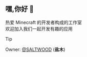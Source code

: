 ## 嘿,你好 👋
热爱 Minecraft 的开发者构成的工作室<br>
欢迎加入我们一起开发有趣的应用<br>
> [!TIP]
> Owner: [@SALTWOOD](https://github.com/SALTWOOD) (**盐木**)<br>
